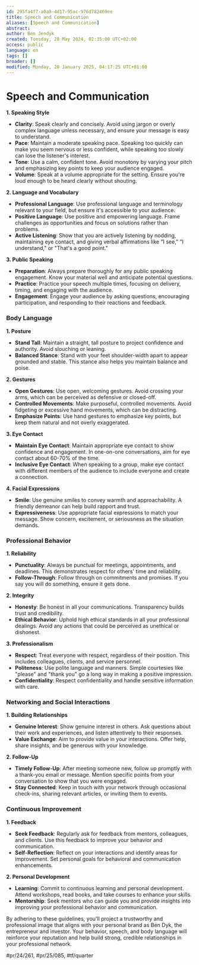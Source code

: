 ```yaml
---
id: 295fa4f7-a0a9-4d17-95ac-976d782469ee
title: Speech and Communication
aliases: [Speech and Communication]
abstract:
author: Ben Jendyk
created: Tuesday, 28 May 2024, 02:35:00 UTC+02:00
access: public
language: en
tags: []
broader: []
modified: Monday, 20 January 2025, 04:17:25 UTC+01:00
---
```


# Speech and Communication

**1. Speaking Style**

- **Clarity**: Speak clearly and concisely. Avoid using jargon or overly complex language unless necessary, and ensure your message is easy to understand.
- **Pace**: Maintain a moderate speaking pace. Speaking too quickly can make you seem nervous or less confident, while speaking too slowly can lose the listener's interest.
- **Tone**: Use a calm, confident tone. Avoid monotony by varying your pitch and emphasizing key points to keep your audience engaged.
- **Volume**: Speak at a volume appropriate for the setting. Ensure you're loud enough to be heard clearly without shouting.

**2. Language and Vocabulary**

- **Professional Language**: Use professional language and terminology relevant to your field, but ensure it's accessible to your audience.
- **Positive Language**: Use positive and empowering language. Frame challenges as opportunities and focus on solutions rather than problems.
- **Active Listening**: Show that you are actively listening by nodding, maintaining eye contact, and giving verbal affirmations like "I see," "I understand," or "That's a good point."

**3. Public Speaking**

- **Preparation**: Always prepare thoroughly for any public speaking engagement. Know your material well and anticipate potential questions.
- **Practice**: Practice your speech multiple times, focusing on delivery, timing, and engaging with the audience.
- **Engagement**: Engage your audience by asking questions, encouraging participation, and responding to their reactions and feedback.

### Body Language

**1. Posture**

- **Stand Tall**: Maintain a straight, tall posture to project confidence and authority. Avoid slouching or leaning.
- **Balanced Stance**: Stand with your feet shoulder-width apart to appear grounded and stable. This stance also helps you maintain balance and poise.

**2. Gestures**

- **Open Gestures**: Use open, welcoming gestures. Avoid crossing your arms, which can be perceived as defensive or closed-off.
- **Controlled Movements**: Make purposeful, controlled movements. Avoid fidgeting or excessive hand movements, which can be distracting.
- **Emphasize Points**: Use hand gestures to emphasize key points, but keep them natural and not overly exaggerated.

**3. Eye Contact**

- **Maintain Eye Contact**: Maintain appropriate eye contact to show confidence and engagement. In one-on-one conversations, aim for eye contact about 60-70% of the time.
- **Inclusive Eye Contact**: When speaking to a group, make eye contact with different members of the audience to include everyone and create a connection.

**4. Facial Expressions**

- **Smile**: Use genuine smiles to convey warmth and approachability. A friendly demeanor can help build rapport and trust.
- **Expressiveness**: Use appropriate facial expressions to match your message. Show concern, excitement, or seriousness as the situation demands.

### Professional Behavior

**1. Reliability**

- **Punctuality**: Always be punctual for meetings, appointments, and deadlines. This demonstrates respect for others' time and reliability.
- **Follow-Through**: Follow through on commitments and promises. If you say you will do something, ensure it gets done.

**2. Integrity**

- **Honesty**: Be honest in all your communications. Transparency builds trust and credibility.
- **Ethical Behavior**: Uphold high ethical standards in all your professional dealings. Avoid any actions that could be perceived as unethical or dishonest.

**3. Professionalism**

- **Respect**: Treat everyone with respect, regardless of their position. This includes colleagues, clients, and service personnel.
- **Politeness**: Use polite language and manners. Simple courtesies like "please" and "thank you" go a long way in making a positive impression.
- **Confidentiality**: Respect confidentiality and handle sensitive information with care.

### Networking and Social Interactions

**1. Building Relationships**

- **Genuine Interest**: Show genuine interest in others. Ask questions about their work and experiences, and listen attentively to their responses.
- **Value Exchange**: Aim to provide value in your interactions. Offer help, share insights, and be generous with your knowledge.

**2. Follow-Up**

- **Timely Follow-Up**: After meeting someone new, follow up promptly with a thank-you email or message. Mention specific points from your conversation to show that you were engaged.
- **Stay Connected**: Keep in touch with your network through occasional check-ins, sharing relevant articles, or inviting them to events.

### Continuous Improvement

**1. Feedback**

- **Seek Feedback**: Regularly ask for feedback from mentors, colleagues, and clients. Use this feedback to improve your behavior and communication.
- **Self-Reflection**: Reflect on your interactions and identify areas for improvement. Set personal goals for behavioral and communication enhancements.

**2. Personal Development**

- **Learning**: Commit to continuous learning and personal development. Attend workshops, read books, and take courses to enhance your skills.
- **Mentorship**: Seek mentors who can guide you and provide insights into improving your professional behavior and communication.

By adhering to these guidelines, you'll project a trustworthy and professional image that aligns with your personal brand as Ben Dyk, the entrepreneur and investor. Your behavior, speech, and body language will reinforce your reputation and help build strong, credible relationships in your professional network.


#pr/24/261, #pr/25/085, #tf/quarter
